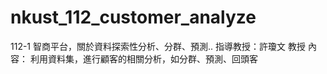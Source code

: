 # nkust_112_customer_analyze
112-1 智商平台，關於資料探索性分析、分群、預測..
指導教授：許瓊文 教授
內容：
利用資料集，進行顧客的相關分析，如分群、預測、回頭客
